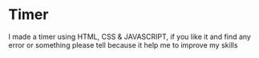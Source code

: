 # Timer
I made a timer using HTML, CSS &amp; JAVASCRIPT, if you like it and find any error or something please tell because it help me to improve my skills

